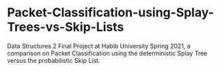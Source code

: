 # Packet-Classification-using-Splay-Trees-vs-Skip-Lists
Data Structures 2 Final Project at Habib University Spring 2021, a comparison on Packet Classification using the deterministic Splay Tree versus the probabilistic Skip List.
